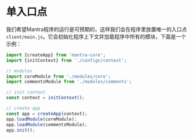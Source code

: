# 单入口点

我们希望Mantra程序的运行是可预期的，这样我们会在程序里放置唯一的入口点`client/main.js`。它会初始化程序上下文并加载程序中所有的模块，下面是一个示例：

```js
import {createApp} from 'mantra-core';
import {initContext} from './configs/context';

// modules
import coreModule from './modules/core';
import commentsModule from './modules/comments';

// init context
const context = initContext();

// create app
const app = createApp(context);
app.loadModule(coreModule);
app.loadModule(commentsModule);
app.init();
```
